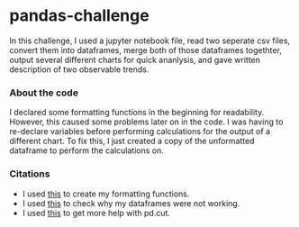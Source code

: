 # pandas-challenge
In this challenge, I used a jupyter notebook file, read two seperate csv files, convert them into dataframes, merge both of those dataframes togethter, output several different charts for quick ananlysis, and gave written description of two observable trends.

### About the code
I declared some formatting functions in the beginning for readability. However, this caused some problems later on in the code. I was having to re-declare variables before performing calculations for the output of a different chart. To fix this, I just created a copy of the unformatted dataframe to perform the calculations on.

### Citations
- I used [this](https://pandas.pydata.org/docs/reference/general_functions.html) to create my formatting functions.
- I used [this](https://pandas.pydata.org/docs/reference/api/pandas.DataFrame.html) to check why my dataframes were not working. 
- I used [this](https://pandas.pydata.org/docs/reference/api/pandas.cut.html) to get more help with pd.cut.
